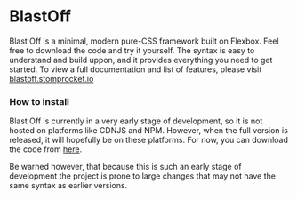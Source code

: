 # BlastOff
Blast Off is a minimal, modern pure-CSS framework built on Flexbox. Feel free to download the code and try it yourself.
The syntax is easy to understand and build uppon, and it provides everything you need to get started. To view a full documentation and list of features, please visit [blastoff.stomprocket.io](https://blastoff.stomprocket.io)

### How to install
Blast Off is currently in a very early stage of development, so it is not hosted on platforms like CDNJS and NPM. However, when the full version is released, it will hopefully be on these platforms. For now, you can download the code from [here](https://raw.githubusercontent.com/StompRocket/BlastOff/master/blastoff.css).

Be warned however, that because this is such an early stage of development the project is prone to large changes that may not have the same syntax as earlier versions.
